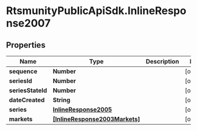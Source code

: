 # RtsmunityPublicApiSdk.InlineResponse2007

## Properties
Name | Type | Description | Notes
------------ | ------------- | ------------- | -------------
**sequence** | **Number** |  | [optional] 
**seriesId** | **Number** |  | [optional] 
**seriesStateId** | **Number** |  | [optional] 
**dateCreated** | **String** |  | [optional] 
**series** | [**InlineResponse2005**](InlineResponse2005.md) |  | [optional] 
**markets** | [**[InlineResponse2003Markets]**](InlineResponse2003Markets.md) |  | [optional] 



